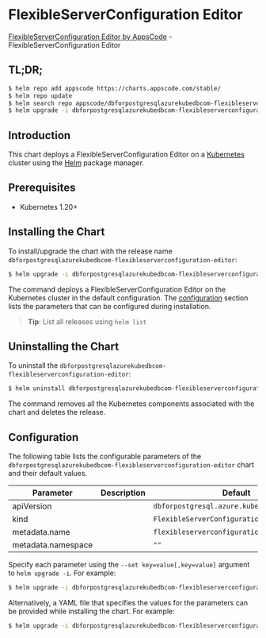 # FlexibleServerConfiguration Editor

[FlexibleServerConfiguration Editor by AppsCode](https://appscode.com) - FlexibleServerConfiguration Editor

## TL;DR;

```bash
$ helm repo add appscode https://charts.appscode.com/stable/
$ helm repo update
$ helm search repo appscode/dbforpostgresqlazurekubedbcom-flexibleserverconfiguration-editor --version=v0.15.0
$ helm upgrade -i dbforpostgresqlazurekubedbcom-flexibleserverconfiguration-editor appscode/dbforpostgresqlazurekubedbcom-flexibleserverconfiguration-editor -n default --create-namespace --version=v0.15.0
```

## Introduction

This chart deploys a FlexibleServerConfiguration Editor on a [Kubernetes](http://kubernetes.io) cluster using the [Helm](https://helm.sh) package manager.

## Prerequisites

- Kubernetes 1.20+

## Installing the Chart

To install/upgrade the chart with the release name `dbforpostgresqlazurekubedbcom-flexibleserverconfiguration-editor`:

```bash
$ helm upgrade -i dbforpostgresqlazurekubedbcom-flexibleserverconfiguration-editor appscode/dbforpostgresqlazurekubedbcom-flexibleserverconfiguration-editor -n default --create-namespace --version=v0.15.0
```

The command deploys a FlexibleServerConfiguration Editor on the Kubernetes cluster in the default configuration. The [configuration](#configuration) section lists the parameters that can be configured during installation.

> **Tip**: List all releases using `helm list`

## Uninstalling the Chart

To uninstall the `dbforpostgresqlazurekubedbcom-flexibleserverconfiguration-editor`:

```bash
$ helm uninstall dbforpostgresqlazurekubedbcom-flexibleserverconfiguration-editor -n default
```

The command removes all the Kubernetes components associated with the chart and deletes the release.

## Configuration

The following table lists the configurable parameters of the `dbforpostgresqlazurekubedbcom-flexibleserverconfiguration-editor` chart and their default values.

|     Parameter      | Description |                        Default                         |
|--------------------|-------------|--------------------------------------------------------|
| apiVersion         |             | <code>dbforpostgresql.azure.kubedb.com/v1alpha1</code> |
| kind               |             | <code>FlexibleServerConfiguration</code>               |
| metadata.name      |             | <code>flexibleserverconfiguration</code>               |
| metadata.namespace |             | <code>""</code>                                        |


Specify each parameter using the `--set key=value[,key=value]` argument to `helm upgrade -i`. For example:

```bash
$ helm upgrade -i dbforpostgresqlazurekubedbcom-flexibleserverconfiguration-editor appscode/dbforpostgresqlazurekubedbcom-flexibleserverconfiguration-editor -n default --create-namespace --version=v0.15.0 --set apiVersion=dbforpostgresql.azure.kubedb.com/v1alpha1
```

Alternatively, a YAML file that specifies the values for the parameters can be provided while
installing the chart. For example:

```bash
$ helm upgrade -i dbforpostgresqlazurekubedbcom-flexibleserverconfiguration-editor appscode/dbforpostgresqlazurekubedbcom-flexibleserverconfiguration-editor -n default --create-namespace --version=v0.15.0 --values values.yaml
```
